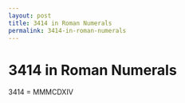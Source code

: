 ```yaml
---
layout: post
title: 3414 in Roman Numerals
permalink: 3414-in-roman-numerals
---
```


# 3414 in Roman Numerals

3414 = MMMCDXIV
